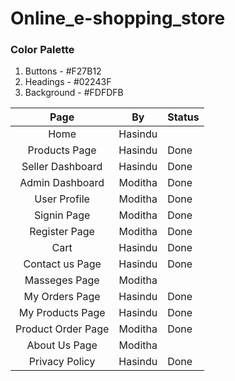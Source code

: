 # Online_e-shopping_store

### Color Palette

1. Buttons - #F27B12
2. Headings - #02243F
3. Background - #FDFDFB


|        Page        |    By   | Status |
|:------------------:|:-------:|--------|
| Home               | Hasindu |        |
| Products Page      | Hasindu | Done   |
| Seller Dashboard   | Hasindu | Done   |
| Admin Dashboard    | Moditha | Done   |
| User Profile       | Moditha | Done   |
| Signin Page        | Moditha | Done   |
| Register Page      | Moditha | Done   |
| Cart               | Hasindu | Done   |
| Contact us Page    | Hasindu | Done   |
| Masseges Page      | Moditha |        |
| My Orders Page     | Hasindu | Done   |
| My Products Page   | Hasindu | Done   |
| Product Order Page | Moditha | Done   |
| About Us Page      | Moditha |        |
| Privacy Policy     | Hasindu | Done   |
